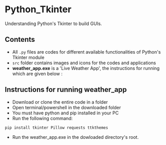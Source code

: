 # Python_Tkinter

Understanding Python's Tkinter to build GUIs.

## Contents

- All `.py` files are codes for different available functionalities of Python's Tkinter module
- `src` folder contains images and icons for the codes and applications
- **weather_app.exe** is a 'Live Weather App', the instructions for running which are given below :

## Instructions for running weather_app

- Download or clone the entire code in a folder
- Open terminal/powershell in the downloaded folder
- You must have python and pip installed in your PC
- Run the following command:

`pip install tkinter Pillow requests ttkthemes`

- Run the weather_app.exe in the dowloaded directory's root.
